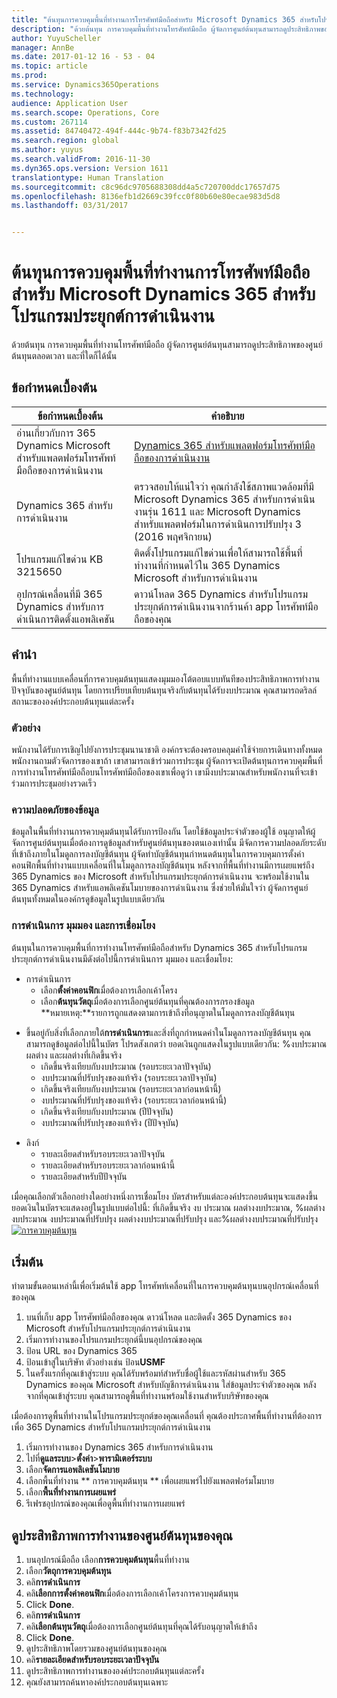 ```yaml
---
title: "ต้นทุนการควบคุมพื้นที่ทำงานการโทรศัพท์มือถือสำหรับ Microsoft Dynamics 365 สำหรับโปรแกรมประยุกต์การดำเนินงาน"
description: "ด้วยต้นทุน การควบคุมพื้นที่ทำงานโทรศัพท์มือถือ ผู้จัดการศูนย์ต้นทุนสามารถดูประสิทธิภาพของศูนย์ต้นทุนตลอดเวลา และที่ใดก็ได้นั้น"
author: YuyuScheller
manager: AnnBe
ms.date: 2017-01-12 16 - 53 - 04
ms.topic: article
ms.prod: 
ms.service: Dynamics365Operations
ms.technology: 
audience: Application User
ms.search.scope: Operations, Core
ms.custom: 267114
ms.assetid: 84740472-494f-444c-9b74-f83b7342fd25
ms.search.region: global
ms.author: yuyus
ms.search.validFrom: 2016-11-30
ms.dyn365.ops.version: Version 1611
translationtype: Human Translation
ms.sourcegitcommit: c8c96dc9705688308dd4a5c720700ddc17657d75
ms.openlocfilehash: 8136efb1d2669c39fcc0f80b60e80ecae983d5d8
ms.lasthandoff: 03/31/2017


---
```


# <a name="cost-controlling-mobile-workspace-for-microsoft-dynamics-365-for-operations-app"></a>ต้นทุนการควบคุมพื้นที่ทำงานการโทรศัพท์มือถือสำหรับ Microsoft Dynamics 365 สำหรับโปรแกรมประยุกต์การดำเนินงาน

ด้วยต้นทุน การควบคุมพื้นที่ทำงานโทรศัพท์มือถือ ผู้จัดการศูนย์ต้นทุนสามารถดูประสิทธิภาพของศูนย์ต้นทุนตลอดเวลา และที่ใดก็ได้นั้น 

<a name="prerequisites"></a>ข้อกำหนดเบื้องต้น
-------------

| ข้อกำหนดเบื้องต้น                                                         | คำอธิบาย                                                                                                                                                                   |
|----------------------------------------------------------------------|-------------------------------------------------------------------------------------------------------------------------------------------------------------------------------|
| อ่านเกี่ยวกับการ 365 Dynamics Microsoft สำหรับแพลตฟอร์มโทรศัพท์มือถือของการดำเนินงาน | [Dynamics 365 สำหรับแพลตฟอร์มโทรศัพท์มือถือของการดำเนินงาน](/dynamics365/operations/dev-itpro/mobile-apps/mobile-platform)                                                              |
| Dynamics 365 สำหรับการดำเนินงาน                                          | ตรวจสอบให้แน่ใจว่า คุณกำลังใช้สภาพแวดล้อมที่มี Microsoft Dynamics 365 สำหรับการดำเนินงานรุ่น 1611 และ Microsoft Dynamics สำหรับแพลตฟอร์มในการดำเนินการปรับปรุง 3 (2016 พฤศจิกายน) |
| โปรแกรมแก้ไขด่วน KB 3215650                                                    | ติดตั้งโปรแกรมแก้ไขด่วนเพื่อให้สามารถใช้พื้นที่ทำงานที่กำหนดไว้ใน 365 Dynamics Microsoft สำหรับการดำเนินงาน                                                                       |
| อุปกรณ์เคลื่อนที่มี 365 Dynamics สำหรับการดำเนินการติดตั้งแอพลิเคชัน | ดาวน์โหลด 365 Dynamics สำหรับโปรแกรมประยุกต์การดำเนินงานจากร้านค้า app โทรศัพท์มือถือของคุณ                                                                                                      |

## <a name="introduction"></a>คำนำ
พื้นที่ทำงานแบบเคลื่อนที่การควบคุมต้นทุนแสดงมุมมองโต้ตอบแบบทันทีของประสิทธิภาพการทำงานปัจจุบันของศูนย์ต้นทุน โดยการเปรียบเทียบต้นทุนจริงกับต้นทุนได้รับงบประมาณ คุณสามารถดริลล์สถานะขององค์ประกอบต้นทุนแต่ละครั้ง

### <a name="example"></a>ตัวอย่าง

พนักงานได้รับการเชิญไปยังการประชุมนานาชาติ องค์กรจะต้องครอบคลุมค่าใช้จ่ายการเดินทางทั้งหมด พนักงานถามตัวจัดการของเขาถ้า เขาสามารถเข้าร่วมการประชุม ผู้จัดการจะเปิดต้นทุนการควบคุมพื้นที่การทำงานโทรศัพท์มือถือบนโทรศัพท์มือถือของเขาเพื่อดูว่า เขามีงบประมาณสำหรับพนักงานที่จะเข้าร่วมการประชุมอย่างรวดเร็ว

### <a name="data-security"></a>ความปลอดภัยของข้อมูล

ข้อมูลในพื้นที่ทำงานการควบคุมต้นทุนได้รับการป้องกัน โดยใช้ข้อมูลประจำตัวของผู้ใช้ อนุญาตให้ผู้จัดการศูนย์ต้นทุนเมื่อต้องการดูข้อมูลสำหรับศูนย์ต้นทุนของตนเองเท่านั้น มีจัดการความปลอดภัยระดับที่เข้าถึงภายในโมดูลการลงบัญชีต้นทุน ผู้จัดทำบัญชีต้นทุนกำหนดต้นทุนในการควบคุมการตั้งค่าคอนฟิกพื้นที่ทำงานแบบเคลื่อนที่ในโมดูลการลงบัญชีต้นทุน หลังจากที่พื้นที่ทำงานมีการเผยแพร่ถึง 365 Dynamics ของ Microsoft สำหรับโปรแกรมประยุกต์การดำเนินงาน จะพร้อมใช้งานใน 365 Dynamics สำหรับแอพลิเคชันโมบายของการดำเนินงาน ซึ่งช่วยให้มั่นใจว่า ผู้จัดการศูนย์ต้นทุนทั้งหมดในองค์กรดูข้อมูลในรูปแบบเดียวกัน

### <a name="actions-views-and-links"></a>การดำเนินการ มุมมอง และการเชื่อมโยง

ต้นทุนในการควบคุมพื้นที่การทำงานโทรศัพท์มือถือสำหรับ Dynamics 365 สำหรับโปรแกรมประยุกต์การดำเนินงานมีดังต่อไปนี้การดำเนินการ มุมมอง และเชื่อมโยง:

-   การดำเนินการ 
    -   เลือก**ตั้งค่าคอนฟิก**เมื่อต้องการเลือกเค้าโครง
    -   เลือก**ต้นทุนวัตถุ**เมื่อต้องการเลือกศูนย์ต้นทุนที่คุณต้องการกรองข้อมูล **หมายเหตุ:**รายการถูกแสดงตามการเข้าถึงที่อนุญาตในโมดูลการลงบัญชีต้นทุน

<!-- -->

-   ขึ้นอยู่กับสิ่งที่เลือกภายใต้**การดำเนินการ**และสิ่งที่ถูกกำหนดค่าในโมดูลการลงบัญชีต้นทุน คุณสามารถดูข้อมูลต่อไปนี้ในบัตร โปรดสังเกตว่า ยอดเงินถูกแสดงในรูปแบบเดียวกัน: %งบประมาณ ผลต่าง และผลต่างที่เกิดขึ้นจริง 
    -   เกิดขึ้นจริงเทียบกับงบประมาณ (รอบระยะเวลาปัจจุบัน)
    -   งบประมาณที่ปรับปรุงของแท้จริง (รอบระยะเวลาปัจจุบัน)
    -   เกิดขึ้นจริงเทียบกับงบประมาณ (รอบระยะเวลาก่อนหน้านี้)
    -   งบประมาณที่ปรับปรุงของแท้จริง (รอบระยะเวลาก่อนหน้านี้)
    -   เกิดขึ้นจริงเทียบกับงบประมาณ (ปีปัจจุบัน)
    -   งบประมาณที่ปรับปรุงของแท้จริง (ปีปัจจุบัน)

<!-- -->

-   ลิงก์
    -   รายละเอียดสำหรับรอบระยะเวลาปัจจุบัน
    -   รายละเอียดสำหรับรอบระยะเวลาก่อนหน้านี้
    -   รายละเอียดสำหรับปีปัจจุบัน

เมื่อคุณเลือกตัวเลือกอย่างใดอย่างหนึ่งการเชื่อมโยง บัตรสำหรับแต่ละองค์ประกอบต้นทุนจะแสดงขึ้น ยอดเงินในบัตรจะแสดงอยู่ในรูปแบบต่อไปนี้: ที่เกิดขึ้นจริง งบ ประมาณ ผลต่างงบประมาณ, %ผลต่างงบประมาณ งบประมาณที่ปรับปรุง ผลต่างงบประมาณที่ปรับปรุง และ%ผลต่างงบประมาณที่ปรับปรุง  [![การควบคุมต้นทุน](./media/cost-controlling.png)](./media/cost-controlling.png)

## <a name="get-started"></a>เริ่มต้น
ทำตามขั้นตอนเหล่านี้เพื่อเริ่มต้นใช้ app โทรศัพท์เคลื่อนที่ในการควบคุมต้นทุนบนอุปกรณ์เคลื่อนที่ของคุณ

1.  บนที่เก็บ app โทรศัพท์มือถือของคุณ ดาวน์โหลด และติดตั้ง 365 Dynamics ของ Microsoft สำหรับโปรแกรมประยุกต์การดำเนินงาน
2.  เริ่มการทำงานของโปรแกรมประยุกต์นี้บนอุปกรณ์ของคุณ
3.  ป้อน URL ของ Dynamics 365
4.  ป้อนเข้าสู่ในบริษัท ตัวอย่างเช่น ป้อน**USMF**
5.  ในครั้งแรกที่คุณเข้าสู่ระบบ คุณได้รับพร้อมท์สำหรับชื่อผู้ใช้และรหัสผ่านสำหรับ 365 Dynamics ของคุณ Microsoft สำหรับบัญชีการดำเนินงาน ใส่ข้อมูลประจำตัวของคุณ หลังจากที่คุณเข้าสู่ระบบ คุณสามารถดูพื้นที่ทำงานพร้อมใช้งานสำหรับบริษัทของคุณ

เมื่อต้องการดูพื้นที่ทำงานในโปรแกรมประยุกต์ของคุณเคลื่อนที่ คุณต้องประกาศพื้นที่ทำงานที่ต้องการเพื่อ 365 Dynamics สำหรับโปรแกรมประยุกต์การดำเนินงาน

1.  เริ่มการทำงานของ Dynamics 365 สำหรับการดำเนินงาน
2.  ไปที่**ดูแลระบบ**&gt;**ตั้งค่า**&gt;**พารามิเตอร์ระบบ**
3.  เลือก**จัดการแอพลิเคชันโมบาย**
4.  เลือกพื้นที่ทำงาน ** การควบคุมต้นทุน ** เพื่อเผยแพร่ไปยังแพลตฟอร์มโมบาย
5.  เลือก**พื้นที่ทำงานการเผยแพร่**
6.  รีเฟรชอุปกรณ์ของคุณเพื่อดูพื้นที่ทำงานการเผยแพร่

## <a name="view-the-performance-of-your-cost-center"></a>ดูประสิทธิภาพการทำงานของศูนย์ต้นทุนของคุณ
1.  บนอุปกรณ์มือถือ เลือก**การควบคุมต้นทุน**พื้นที่ทำงาน
2.  เลือก**วัตถุการควบคุมต้นทุน**
3.  คลิ**การดำเนินการ**
4.  คลิ**เลือกการตั้งค่าคอนฟิก**เมื่อต้องการเลือกเค้าโครงการควบคุมต้นทุน
5.  Click **Done**.
6.  คลิ**การดำเนินการ**
7.  คลิ**เลือกต้นทุนวัตถุ**เมื่อต้องการเลือกศูนย์ต้นทุนที่คุณได้รับอนุญาตให้เข้าถึง
8.  Click **Done**.
9.  ดูประสิทธิภาพโดยรวมของศูนย์ต้นทุนของคุณ
10. คลิ**รายละเอียดสำหรับรอบระยะเวลาปัจจุบัน**
11. ดูประสิทธิภาพการทำงานขององค์ประกอบต้นทุนแต่ละครั้ง
12. คุณยังสามารถค้นหาองค์ประกอบต้นทุนเฉพาะ



